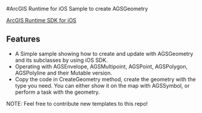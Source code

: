 #ArcGIS Runtime for iOS Sample to create AGSGeometry


[ArcGIS Runtime SDK for iOS](https://developers.arcgis.com/ios/)

## Features

* A Simple sample showing how to create and update with AGSGeometry and its subclasses by using iOS SDK.
* Operating with AGSEnvelope, AGSMultipoint, AGSPoint, AGSPolygon, AGSPolyline and their Mutable version.
* Copy the code in CreateGeometry method, create the geometry with the type you need. You can either show it on the map with AGSSymbol, or perform a task with the geometry.

NOTE: Feel free to contribute new templates to this repo!
